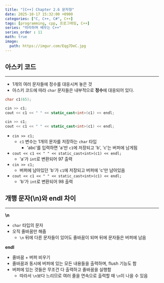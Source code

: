```yaml
---
title: "[C++] Chapter 2.6 문자형"
date: 2025-10-17 15:32:00 +0900
categories: ["C, C++, C#", C++]
tags: [programming, cpp, 프로그래밍, C++]
series: "따라하며 배우는 C++"
series_order : 11
math: true
image:
  path: https://imgur.com/Eqg7DeC.jpg
---
```


## 아스키 코드

---

- 1개의 여러 문자들에 정수를 대응시켜 놓은 것
- 아스키 코드에 따라 `char` 문자들은 내부적으로 **정수**에 대응되어 있다.

```cpp
char c1(65);

cin >> c1;
cout << c1 << " " << static_cast<int>(c1) << endl;

cin >> c1;
cout << c1 << " " << static_cast<int>(c1) << endl;
```

- `cin >> c1;`
  - `c1` 변수는 1개의 문자를 저장하는 `char` 타입
    - 'abc'를 입력하면 'a'만 `c1`에 저장되고 'b', 'c'는 버퍼에 남게됨
- `cout << c1 << " " << static_cast<int>(c1) << endl;`
  - 'a'가 `int`로 변환되어 97 출력
- `cin >> c1;`
  - 버퍼에 남아있던 'b'가 `c1`에 저장되고 버퍼에 'c'만 남아있음
- `cout << c1 << " " << static_cast<int>(c1) << endl;`
  - 'b'가 `int`로 변환되어 98 출력

## 개행 문자(\n)와 endl 차이

---

**\n**  

- `char` 타입의 문자
- 오직 줄바꿈만 해줌
  - `\n` 뒤에 다른 문자들이 있어도 줄바꿈이 되며 뒤에 문자들은 버퍼에 남음

**endl**  

- 줄바꿈 + 버퍼 비우기
- 줄바꿈과 동시에 버퍼에 있는 모든 내용들을 출력하며, flush 기능도 함
- 버퍼에 있는 것들은 무조건 다 출력하고 줄바꿈을 실행함
  - 따라서 `\n`보다 느리므로 여러 줄을 연속으로 출력할 때 `\n`이 나을 수 있음
